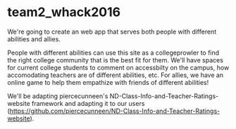 # team2_whack2016

We're going to create an web app that serves both people with different abilities and allies.

People with different abilities can use this site as a collegeprowler to find the right college community that is the best fit for them. We'll have spaces for current college students to comment on accessbilty on the campus, how accomodating teachers are of different abilities, etc. For allies, we have an online game to help them empathize with friends of different abilities!

We'll be adapting piercecunneen's ND-Class-Info-and-Teacher-Ratings-website framework and adapting it to our users (https://github.com/piercecunneen/ND-Class-Info-and-Teacher-Ratings-website).